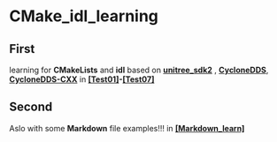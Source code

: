 # CMake_idl_learning
## First
learning for **CMakeLists** and **idl** based on **[unitree_sdk2](https://github.com/unitreerobotics/unitree_sdk2)** , **[CycloneDDS](https://github.com/eclipse-cyclonedds/cyclonedds)**, 
**[CycloneDDS-CXX](https://github.com/eclipse-cyclonedds/cyclonedds-cxx)**
in **[[Test01]](./Test01/)-[[Test07]](./Test07/)**

## Second
Aslo with some **Markdown** file examples!!! in **[[Markdown_learn]](./Markdown_learn/)**

